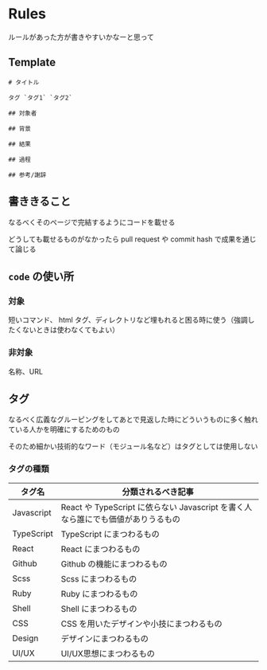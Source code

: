 # Rules

ルールがあった方が書きやすいかなーと思って

## Template

```
# タイトル

タグ `タグ1` `タグ2`

## 対象者

## 背景

## 結果

## 過程

## 参考/謝辞
```

## 書ききること

なるべくそのページで完結するようにコードを載せる

どうしても載せるものがなかったら pull request や commit hash で成果を通じて論じる

## `code` の使い所
### 対象

短いコマンド、 html タグ、ディレクトリなど埋もれると困る時に使う（強調したくないときは使わなくてもよい）

### 非対象

名称、URL

## タグ

なるべく広義なグルーピングをしてあとで見返した時にどういうものに多く触れている人かを明確にするためのもの

そのため細かい技術的なワード（モジュール名など）はタグとしては使用しない

### タグの種類

|タグ名|分類されるべき記事|
|---|---|
|Javascript|React や TypeScript に依らない Javascript を書く人なら誰にでも価値がありうるもの|
|TypeScript|TypeScript にまつわるもの|
|React|React にまつわるもの|
|Github|Github の機能にまつわるもの|
|Scss|Scss にまつわるもの|
|Ruby|Ruby にまつわるもの|
|Shell|Shell にまつわるもの|
|CSS|CSS を用いたデザインや小技にまつわるもの|
|Design|デザインにまつわるもの|
|UI/UX|UI/UX思想にまつわるもの|

